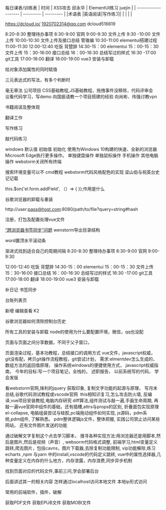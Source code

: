 
每日课表/训练表
| 时间 |  XSS攻击 邱永华 | ElementUI练习 juejin |
| ------------------- | --------- | --------- |
|术语表 |英语阅读|写作练习|
|  |  |  |

 

https://dcloud.io/
1920702314@qq.com
dcloud516619


8:20-8:30 整理待办事项
8:30-9:00 官网
9:00-9:30 文件上传
9:30 -10:00 文件上传
10:00-10:30 文件上传及接口总结 管锥编
10:30-11:00 elementui搭建过程
11:00-11:30 
12:00-12:40 吃饭
背楚辞
14:30-15：00 elementui
15：00-15：30 文件上传
15：30-16:00 接口总结
16：00-16:30 总结写过的样式
16:30 -17:00 git工具
17:00-18:00 翻译
18:00-19:00 vue3 安装与卸载


给对象添加属性的同时赋值






三元表达式的写法，有多个判断时

毫无章法
公司项目
﻿CSS基础教程,JS基础教程，﻿拖拽事件没移除﻿，代码评审会议﻿看代码学习，写demo
向国振请教一个项目搭建的经验
向尚彬、伟强讨教vpn

书籍阅读及整体观

翻译工作

写作练习

敲代码练习



windows 默认值 初始值 初始化
使用为Windows 10构建的快速、全新的浏览器Microsoft Edge执行更多操作。
单独键盘操作
单独鼠标操作
手机操作
其他电脑操作
webstorm关闭所有终端

搜索环境变量可以不
cmd教程
webstorm代码风格配色的实现
梁山伯与祝英台史记记载


this.$on('el.form.addField', （）=> { });作用是什么

谷歌浏览器的卸载与重装

http://user:pass@host.com:8080/path/to/file?query=string#hash



注册，打包及配置处理vue文件



[“跨浏览器书签同步”问题](https://juejin.cn/post/6909814992120315911)
wenstorm导出目录结构


word置顶水平滚动条


 渐进式找到适合自己的周期间隔
8:20-8:30 整理待办事项
8:30-9:00 官网
9:00-9:30 

12:00-12:40 吃饭
背楚辞
14:30-15：00 elementui
15：00-15：30 文件上传
15：30-16:00 接口总结
16：00-16:30 总结写过的样式
16:30 -17:00 git工具
17:00-18:00 翻译
18:00-19:00 vue3 安装与卸载

补日记
书签同步

台账列表页


新增 编辑查看 K2

谷歌浏览器如何清除控制台历史


所有工具的安装与卸载
node的使用为什么要配置环境，微信，qq也没配

页面与页面之间分享数据，不同于父子窗口，

页面渲染过程，基本功教程，﻿总结接口的调用方式
vue文件，﻿javascript权威，
git没有配，拷贝git操作流程教程，git尝试计划，
﻿需求:elmentdev怎么生成的，
﻿数组方法的返回值原理，
操作系统windows的便捷使用方式，﻿
javascript权威指南，﻿
今年的目标:写一个项目笔记，全栈的，
﻿述职报告，
﻿以前系统写的代码，
﻿学会发版

看webstorm官网,锋利的jquery 获取印象,
复制文字功能的起源与原理，
写月末总结,﻿谷歌代码测试教程或vscode官网 
this相知识复习,怎么攻击防火墙,
反编译,vue项目安装教程,﻿电脑内存研究
diff算法,组件测试与敲一遍,手画生命周期,
再敲一遍vue官网中组件的基础，还有插槽,attrs与props的区别,
折叠面包实现原理el-collapse,
电脑组装尝试与硅胶,pc端拖动组件如何实现,
js源码，pdm系统,pdm组件, 了解熟悉。
pdm整体逻辑js文件，整体把握,
实践公司禁止访问某些网站，
还有文件图片发送的功能

通过破解文字复制这个点去学习脚本，
搜寻各种实现方法:用浏览器还是用脚本,然后是图片,然后是视频（声音）,
websorm代码格式调整,
前端学习,html变量定义跳转,爬去图片，包括cavns，图片下载器,去除复制功能限制,
vip功能解除,练习echarts ,npm 与yarn 中的install,vscode的代码定义跳转,
vue中的属性选择器,几种变量定义在内存的什么地方，内存泄露，内存浪费,同步异步机制

找到页面对应的代码文件,﻿事前三问,学会部署后台

后面讲述其一的相关内容
怎样通过localhost访问本地文件
本地ip形式访问


常用的前端软件，插件，破解

获取PDF文件
获取EPUB文件
获取MOBI文件
